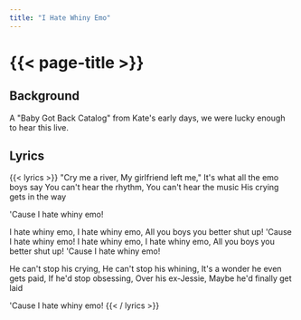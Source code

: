```yaml
---
title: "I Hate Whiny Emo"
---
```

# {{< page-title >}}

## Background
A "Baby Got Back Catalog" from Kate's early days, we were lucky enough to hear this live.

## Lyrics
{{< lyrics >}}
"Cry me a river,
My girlfriend left me,"
It's what all the emo boys say
You can't hear the rhythm,
You can't hear the music
His crying gets in the way

'Cause I hate whiny emo!

I hate whiny emo, I hate whiny emo,
All you boys you better shut up!
'Cause I hate whiny emo!
I hate whiny emo, I hate whiny emo,
All you boys you better shut up!
'Cause I hate whiny emo!

He can't stop his crying,
He can't stop his whining,
It's a wonder he even gets paid,
If he'd stop obsessing,
Over his ex-Jessie,
Maybe he'd finally get laid

'Cause I hate whiny emo!
{{< / lyrics >}}
